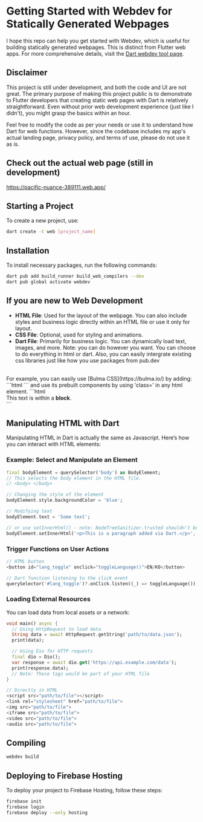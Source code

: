 # Getting Started with Webdev for Statically Generated Webpages

I hope this repo can help you get started with Webdev, which is useful for building statically generated webpages. This is distinct from Flutter web apps. For more comprehensive details, visit the [Dart webdev tool page](https://dart.dev/tools/webdev).

## Disclaimer

This project is still under development, and both the code and UI are not great. The primary purpose of making this project public is to demonstrate to Flutter developers that creating static web pages with Dart is relatively straightforward. Even without prior web development experience (just like I didn't), you might grasp the basics within an hour.

Feel free to modify the code as per your needs or use it to understand how Dart for web functions. However, since the codebase includes my app's actual landing page, privacy policy, and terms of use, please do not use it as is.

## Check out the actual web page (still in development)
https://pacific-nuance-389111.web.app/


## Starting a Project

To create a new project, use:

```bash
dart create -t web [project_name]
```


## Installation

To install necessary packages, run the following commands:

```bash
dart pub add build_runner build_web_compilers --dev
dart pub global activate webdev
```


## If you are new to Web Development

- **HTML File**: Used for the layout of the webpage. You can also include styles and business logic directly within an HTML file or use it only for layout.
- **CSS File**: Optional, used for styling and animations.
- **Dart File**: Primarily for business logic. You can dynamically load text, images, and more.
Note: you can do however you want. You can choose to do everything in html or dart. 
Also, you can easily intergrate existing css libraries just like how you use packages from pub.dev
<br>
For example, you can easily use [Bulma CSS](https://bulma.io/) by adding:
```html
<link
  rel="stylesheet"
  href="https://cdn.jsdelivr.net/npm/bulma@1.0.0/css/bulma.min.css"
/>
```
and use its prebuilt components by using 'class=' in any html element.
```html
<div class="block">
  This text is within a <strong>block</strong>.
</div>
```


## Manipulating HTML with Dart

Manipulating HTML in Dart is actually the same as Javascript.
Here’s how you can interact with HTML elements:

### Example: Select and Manipulate an Element

```dart
final bodyElement = querySelector('body') as BodyElement;
// This selects the body element in the HTML file.
// <body> </body>

// Changing the style of the element
bodyElement.style.backgroundColor = 'blue';

// Modifying text
bodyElement.text = 'Some text';

// or use setInnerHtml() - note: NodeTreeSanitizer.trusted shouldn't be used for user generated contents
bodyElement.setInnerHtml('<p>This is a paragraph added via Dart.</p>', treeSanitizer: NodeTreeSanitizer.trusted);

```

### Trigger Functions on User Actions

```dart
// HTML button
<button id="lang_toggle" onclick="toggleLanguage()">EN/KO</button>

// Dart function listening to the click event
querySelector('#lang_toggle')?.onClick.listen((_) => toggleLanguage());
```

### Loading External Resources

You can load data from local assets or a network:

```dart
void main() async {
  // Using HttpRequest to load data
  String data = await HttpRequest.getString('path/to/data.json');
  print(data);

  // Using Dio for HTTP requests
  final dio = Dio();
  var response = await dio.get('https://api.example.com/data');
  print(response.data);
  // Note: These tags would be part of your HTML file
}

// Directly in HTML
<script src="path/to/file"></script> 
<link rel="stylesheet" href="path/to/file">
<img src="path/to/file"> 
<iframe src="path/to/file"> 
<video src="path/to/file"> 
<audio src="path/to/file">
```


## Compiling
```bash
webdev build
```

## Deploying to Firebase Hosting

To deploy your project to Firebase Hosting, follow these steps:

```bash
firebase init
firebase login
firebase deploy --only hosting
```
